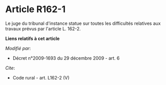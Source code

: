# Article R162-1

Le juge du tribunal d'instance statue sur toutes les difficultés relatives aux travaux prévus par l'article L. 162-2.

**Liens relatifs à cet article**

_Modifié par_:

  - Décret n°2009-1693 du 29 décembre 2009 - art. 6

_Cite_:

  - Code rural - art. L162-2 (V)
